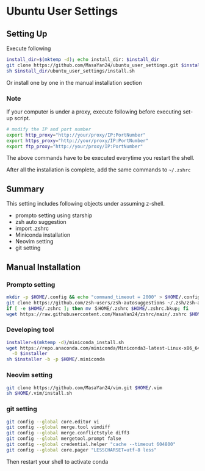 # Ubuntu User Settings

## Setting Up
Execute following
```sh
install_dir=$(mktemp -d); echo install_dir: $install_dir
git clone https://github.com/MasaYan24/ubuntu_user_settings.git $install_dir/ubuntu_user_settings/
sh $install_dir/ubuntu_user_settings/install.sh
```

Or install one by one in the manual installation section

### Note
If your computer is under a proxy, execute following before executing set-up script.
```sh
# modify the IP and port number
export http_proxy="http://your/proxy/IP:PortNumber"
export https_proxy="http://your/proxy/IP:PortNumber"
export ftp_proxy="http://your/proxy/IP:PortNumber"
```
The above commands have to be executed everytime you restart the shell.

After all the installation is complete, add the same commands to `~/.zshrc`

## Summary
This setting includes following objects under assuming z-shell.

- prompto setting using starship
- zsh auto suggestion
- import .zshrc
- Miniconda installation
- Neovim setting
- git setting

## Manual Installation

### Prompto setting
```sh
mkdir -p $HOME/.config && echo "command_timeout = 2000" > $HOME/.config/starship.toml
git clone https://github.com/zsh-users/zsh-autosuggestions ~/.zsh/zsh-autosuggestions
if [ -e $HOME/.zshrc ]; then mv ＄HOME/.zshrc $HOME/.zshrc.bkup; fi
wget https://raw.githubusercontent.com/MasaYan24/zshrc/main/.zshrc $HOME/.zshrc
```

### Developing tool
```sh
installer=$(mktemp -d)/miniconda_install.sh
wget https://repo.anaconda.com/miniconda/Miniconda3-latest-Linux-x86_64.sh \
  -O $installer
sh $installer -b -p $HOME/.miniconda
```

### Neovim setting
```sh
git clone https://github.com/MasaYan24/vim.git $HOME/.vim
sh $HOME/.vim/install.sh
```

### git setting
```sh
git config --global core.editor vi
git config --global merge.tool vimdiff
git config --global merge.conflictstyle diff3
git config --global mergetool.prompt false
git config --global credential.helper "cache --timeout 604800"
git config --global core.pager "LESSCHARSET=utf-8 less"
```

Then restart your shell to activate conda
